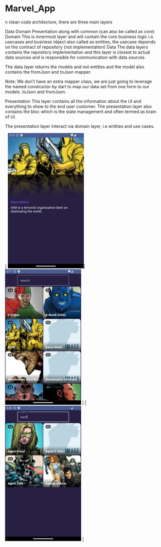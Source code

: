 # Marvel_App
n clean code architecture, there are three main layers

Data
Domain
Presentation along with common (can also be called as core) Domain This is innermost layer and will contain the core business logic i.e. usecases and business object also called as entities, the usecase depends on the contract of repository (not implementation)
Data The data layers contains the repository implementation and this layer is closest to actual data sources and is responsible for communication with data sources.

The data layer returns the models and not entities and the model also contains the fromJson and toJson mapper.

Note: We don’t have an extra mapper class, we are just going to leverage the named constructor by dart to map our data set from one form to our models. toJson and fromJson.

Presentation This layer contains all the information about the UI and everything to show to the end user customer. The presentation layer also contains the bloc which is the state management and often termed as brain of UI.

The presentation layer interact via domain layer, i.e entities and use cases.



| <img src="screenshot/Screenshot_20240221_051308.png" width="250">|<img src="screenshot/Screenshot_20240221_051716.png" width="250"> |
|<img src="screenshot/Screenshot_20240221_043543.png" width="250"> |
